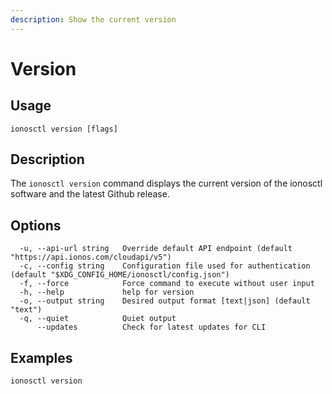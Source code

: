 ```yaml
---
description: Show the current version
---
```


# Version

## Usage

```text
ionosctl version [flags]
```

## Description

The `ionosctl version` command displays the current version of the ionosctl software and the latest Github release.

## Options

```text
  -u, --api-url string   Override default API endpoint (default "https://api.ionos.com/cloudapi/v5")
  -c, --config string    Configuration file used for authentication (default "$XDG_CONFIG_HOME/ionosctl/config.json")
  -f, --force            Force command to execute without user input
  -h, --help             help for version
  -o, --output string    Desired output format [text|json] (default "text")
  -q, --quiet            Quiet output
      --updates          Check for latest updates for CLI
```

## Examples

```text
ionosctl version
```

